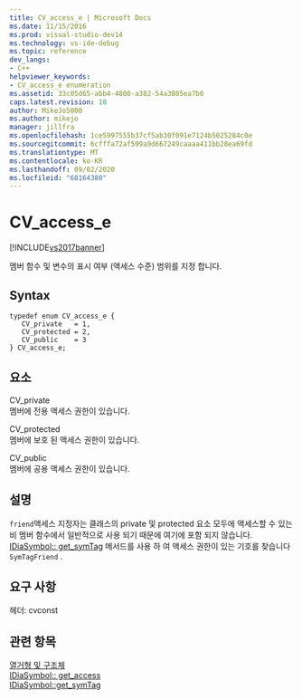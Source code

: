 ```yaml
---
title: CV_access_e | Microsoft Docs
ms.date: 11/15/2016
ms.prod: visual-studio-dev14
ms.technology: vs-ide-debug
ms.topic: reference
dev_langs:
- C++
helpviewer_keywords:
- CV_access_e enumeration
ms.assetid: 33c05d65-abb4-4800-a382-54a3805ea7b0
caps.latest.revision: 10
author: MikeJo5000
ms.author: mikejo
manager: jillfra
ms.openlocfilehash: 1ce5997555b37cf5ab30f091e7124b5025284c0e
ms.sourcegitcommit: 6cfffa72af599a9d667249caaaa411bb28ea69fd
ms.translationtype: MT
ms.contentlocale: ko-KR
ms.lasthandoff: 09/02/2020
ms.locfileid: "68164380"
---
```

# <a name="cv_access_e"></a>CV_access_e
[!INCLUDE[vs2017banner](../../includes/vs2017banner.md)]

멤버 함수 및 변수의 표시 여부 (액세스 수준) 범위를 지정 합니다.  
  
## <a name="syntax"></a>Syntax  
  
```cpp#  
typedef enum CV_access_e {   
   CV_private   = 1,  
   CV_protected = 2,  
   CV_public    = 3  
} CV_access_e;  
```  
  
## <a name="elements"></a>요소  
 CV_private  
 멤버에 전용 액세스 권한이 있습니다.  
  
 CV_protected  
 멤버에 보호 된 액세스 권한이 있습니다.  
  
 CV_public  
 멤버에 공용 액세스 권한이 있습니다.  
  
## <a name="remarks"></a>설명  
 `friend`액세스 지정자는 클래스의 private 및 protected 요소 모두에 액세스할 수 있는 비 멤버 함수에서 일반적으로 사용 되기 때문에 여기에 포함 되지 않습니다. [IDiaSymbol:: get_symTag](../../debugger/debug-interface-access/idiasymbol-get-symtag.md) 메서드를 사용 하 여 액세스 권한이 있는 기호를 찾습니다 `SymTagFriend` .  
  
## <a name="requirements"></a>요구 사항  
 헤더: cvconst  
  
## <a name="see-also"></a>관련 항목  
 [열거형 및 구조체](../../debugger/debug-interface-access/enumerations-and-structures.md)   
 [IDiaSymbol:: get_access](../../debugger/debug-interface-access/idiasymbol-get-access.md)   
 [IDiaSymbol::get_symTag](../../debugger/debug-interface-access/idiasymbol-get-symtag.md)
